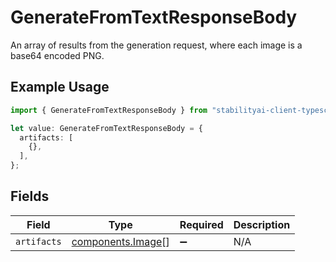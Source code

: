 # GenerateFromTextResponseBody

An array of results from the generation request, where each image is a base64 encoded PNG.

## Example Usage

```typescript
import { GenerateFromTextResponseBody } from "stabilityai-client-typescript/models/operations";

let value: GenerateFromTextResponseBody = {
  artifacts: [
    {},
  ],
};
```

## Fields

| Field                                                  | Type                                                   | Required                                               | Description                                            |
| ------------------------------------------------------ | ------------------------------------------------------ | ------------------------------------------------------ | ------------------------------------------------------ |
| `artifacts`                                            | [components.Image](../../models/components/image.md)[] | :heavy_minus_sign:                                     | N/A                                                    |